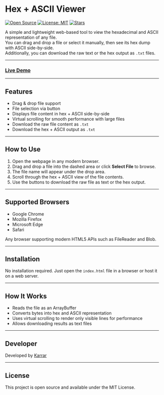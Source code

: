 # Hex + ASCII Viewer

[![Open Source](https://img.shields.io/badge/Open%20Source-Yes-brightgreen?style=for-the-badge)](https://github.com/SANDRO00O/Hex-and-ASCII-Viewer)
[![License: MIT](https://img.shields.io/badge/License-MIT-blue.svg?style=for-the-badge)](https://opensource.org/licenses/MIT)
[![Stars](https://img.shields.io/github/stars/SANDRO00O/workflow-run-deleter?style=for-the-badge&logo=github)](https://github.com/SANDRO00O/Hex-and-ASCII-Viewer/stargazers)

A simple and lightweight web-based tool to view the hexadecimal and ASCII representation of any file.  
You can drag and drop a file or select it manually, then see its hex dump with ASCII side-by-side.  
Additionally, you can download the raw text or the hex output as `.txt` files.

---

### [**Live Demo**](https://sandro00o.github.io/Hex-and-ASCII-Viewer)

---

## Features

- Drag & drop file support  
- File selection via button  
- Displays file content in hex + ASCII side-by-side  
- Virtual scrolling for smooth performance with large files  
- Download the raw file content as `.txt`  
- Download the hex + ASCII output as `.txt`  

---

## How to Use

1. Open the webpage in any modern browser.  
2. Drag and drop a file into the dashed area or click **Select File** to browse.  
3. The file name will appear under the drop area.  
4. Scroll through the hex + ASCII view of the file contents.  
5. Use the buttons to download the raw file as text or the hex output.

---

## Supported Browsers

- Google Chrome  
- Mozilla Firefox  
- Microsoft Edge  
- Safari  

Any browser supporting modern HTML5 APIs such as FileReader and Blob.

---

## Installation

No installation required. Just open the `index.html` file in a browser or host it on a web server.

---

## How It Works

- Reads the file as an ArrayBuffer  
- Converts bytes into hex and ASCII representation  
- Uses virtual scrolling to render only visible lines for performance  
- Allows downloading results as text files  

---

## Developer

Developed by [Karrar](https://karrarnazim.netlify.app)

---

## License

This project is open source and available under the MIT License.